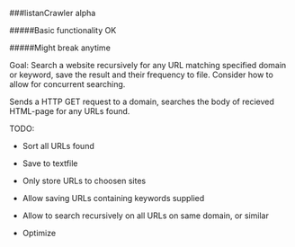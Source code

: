 ###listanCrawler alpha

#####Basic functionality OK

#####Might break anytime



Goal: Search a website recursively for any URL matching specified domain or keyword, save the result and their frequency to file. Consider how to allow for concurrent searching.


Sends a HTTP GET request to a domain, searches the body of recieved HTML-page for any URLs found.

TODO:

- Sort all URLs found

- Save to textfile

- Only store URLs to choosen sites

- Allow saving URLs containing keywords supplied

- Allow to search recursively on all URLs on same domain, or similar

- Optimize
